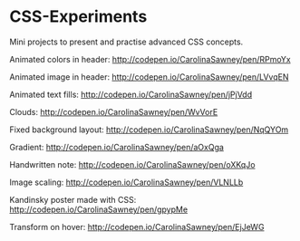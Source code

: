 # CSS-Experiments

Mini projects to present and practise advanced CSS concepts. 

Animated colors in header: http://codepen.io/CarolinaSawney/pen/RPmoYx

Animated image in header: http://codepen.io/CarolinaSawney/pen/LVvqEN

Animated text fills: http://codepen.io/CarolinaSawney/pen/jPjVdd

Clouds: http://codepen.io/CarolinaSawney/pen/WvVorE

Fixed background layout: http://codepen.io/CarolinaSawney/pen/NqQYOm

Gradient: http://codepen.io/CarolinaSawney/pen/aOxQga

Handwritten note: http://codepen.io/CarolinaSawney/pen/oXKqJo

Image scaling: http://codepen.io/CarolinaSawney/pen/VLNLLb

Kandinsky poster made with CSS: http://codepen.io/CarolinaSawney/pen/gpypMe

Transform on hover: http://codepen.io/CarolinaSawney/pen/EjJeWG

